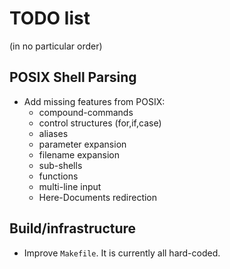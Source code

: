 # TODO list
(in no particular order)

## POSIX Shell Parsing

* Add missing features from POSIX:
	* compound-commands
	* control structures (for,if,case)
	* aliases
	* parameter expansion
	* filename expansion
	* sub-shells
	* functions
	* multi-line input
	* Here-Documents redirection

## Build/infrastructure

* Improve `Makefile`. It is currently all hard-coded.
